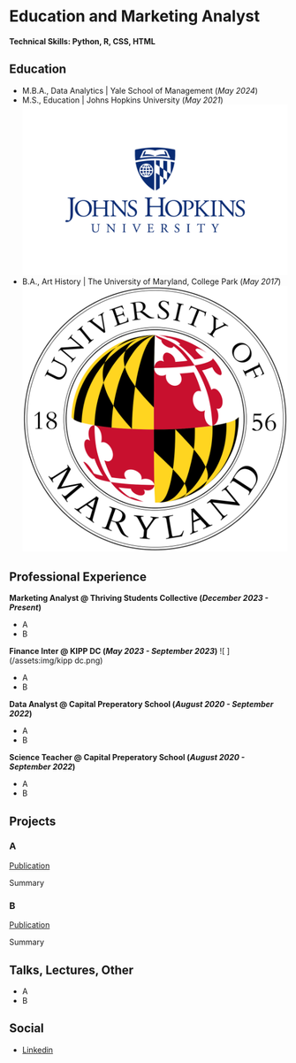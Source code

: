# Education and Marketing Analyst

#### Technical Skills: Python, R, CSS, HTML

## Education
- M.B.A., Data Analytics | Yale School of Management (_May 2024_)        		
- M.S., Education	| Johns Hopkins University (_May 2021_)	![ ](/assets:img/jhu3.png) 			        		
- B.A., Art History | The University of Maryland, College Park (_May 2017_)  ![ ](/assets:img/University_of_Maryland_seal.svg.png)



## Professional Experience
**Marketing Analyst @ Thriving Students Collective (_December 2023 - Present_)**
- A
- B

**Finance Inter @ KIPP DC (_May 2023 - September 2023_)** ![ ](/assets:img/kipp dc.png) 	
- A
- B

**Data Analyst @ Capital Preperatory School (_August 2020 - September 2022_)**
- A
- B

**Science Teacher @ Capital Preperatory School (_August 2020 - September 2022_)**
- A
- B

## Projects
### A
[Publication](https://www.mdpi.com/1424-8220/22/8/3048)

Summary


### B
[Publication](https://www.mdpi.com/1424-8220/22/11/4240)

Summary


## Talks, Lectures, Other
- A
- B

## Social
- [Linkedin]([https://medium.com/@shawhin](https://www.linkedin.com/in/laurence-spekterman-7601a7153/)https://www.linkedin.com/in/laurence-spekterman-7601a7153/)
